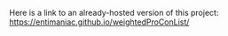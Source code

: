 Here is a link to an already-hosted version of this project: https://entimaniac.github.io/weightedProConList/
